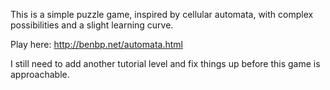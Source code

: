 This is a simple puzzle game, inspired by cellular automata, 
with complex possibilities and a slight learning curve.

Play here: <http://benbp.net/automata.html>

I still need to add another tutorial level and fix things up before this game
is approachable.
